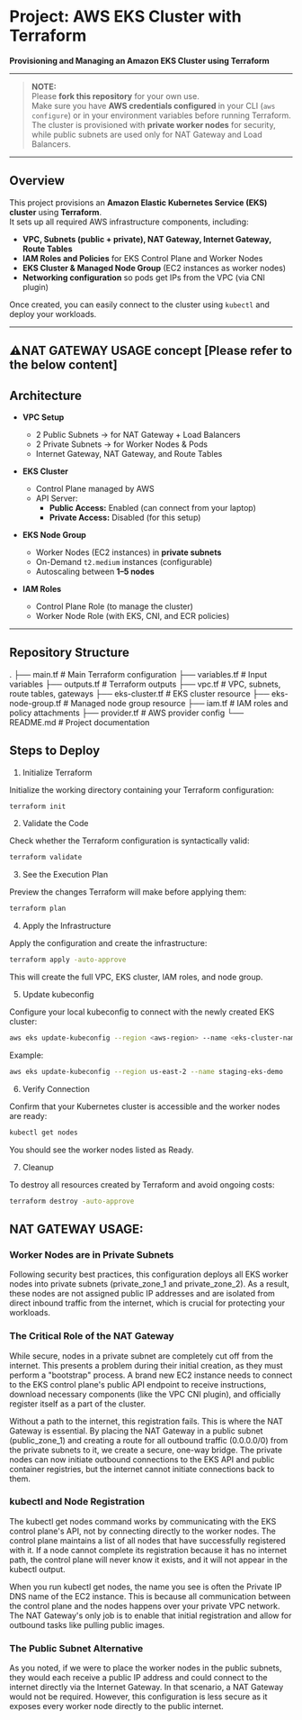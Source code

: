 # Project: AWS EKS Cluster with Terraform

**Provisioning and Managing an Amazon EKS Cluster using Terraform**

---

> **NOTE:**  
> Please **fork this repository** for your own use.  
> Make sure you have **AWS credentials configured** in your CLI (`aws configure`) or in your environment variables before running Terraform.  
> The cluster is provisioned with **private worker nodes** for security, while public subnets are used only for NAT Gateway and Load Balancers.

---

## Overview

This project provisions an **Amazon Elastic Kubernetes Service (EKS) cluster** using **Terraform**.  
It sets up all required AWS infrastructure components, including:

- **VPC, Subnets (public + private), NAT Gateway, Internet Gateway, Route Tables**
- **IAM Roles and Policies** for EKS Control Plane and Worker Nodes
- **EKS Cluster & Managed Node Group** (EC2 instances as worker nodes)
- **Networking configuration** so pods get IPs from the VPC (via CNI plugin)

Once created, you can easily connect to the cluster using `kubectl` and deploy your workloads.

---

## ⚠️NAT GATEWAY USAGE concept [Please refer to the below content]
## Architecture

- **VPC Setup**

  - 2 Public Subnets → for NAT Gateway + Load Balancers
  - 2 Private Subnets → for Worker Nodes & Pods
  - Internet Gateway, NAT Gateway, and Route Tables

- **EKS Cluster**

  - Control Plane managed by AWS
  - API Server:
    - **Public Access:** Enabled (can connect from your laptop)
    - **Private Access:** Disabled (for this setup)

- **EKS Node Group**

  - Worker Nodes (EC2 instances) in **private subnets**
  - On-Demand `t2.medium` instances (configurable)
  - Autoscaling between **1–5 nodes**

- **IAM Roles**
  - Control Plane Role (to manage the cluster)
  - Worker Node Role (with EKS, CNI, and ECR policies)

---

## Repository Structure

.
├── main.tf # Main Terraform configuration
├── variables.tf # Input variables
├── outputs.tf # Terraform outputs
├── vpc.tf # VPC, subnets, route tables, gateways
├── eks-cluster.tf # EKS cluster resource
├── eks-node-group.tf # Managed node group resource
├── iam.tf # IAM roles and policy attachments
├── provider.tf # AWS provider config
└── README.md # Project documentation

## Steps to Deploy

1. Initialize Terraform

Initialize the working directory containing your Terraform configuration:

```bash
terraform init
```

2. Validate the Code

Check whether the Terraform configuration is syntactically valid:

```bash
terraform validate
```

3. See the Execution Plan

Preview the changes Terraform will make before applying them:

```bash
terraform plan
```

4. Apply the Infrastructure

Apply the configuration and create the infrastructure:

```bash
terraform apply -auto-approve
```

This will create the full VPC, EKS cluster, IAM roles, and node group.

5. Update kubeconfig

Configure your local kubeconfig to connect with the newly created EKS cluster:

```bash
aws eks update-kubeconfig --region <aws-region> --name <eks-cluster-name>
```

Example:

```bash
aws eks update-kubeconfig --region us-east-2 --name staging-eks-demo
```

6. Verify Connection

Confirm that your Kubernetes cluster is accessible and the worker nodes are ready:

```bash
kubectl get nodes
```

You should see the worker nodes listed as Ready.

7. Cleanup

To destroy all resources created by Terraform and avoid ongoing costs:

```bash
terraform destroy -auto-approve
```

## NAT GATEWAY USAGE:

### Worker Nodes are in Private Subnets
Following security best practices, this configuration deploys all EKS worker nodes into private subnets (private_zone_1 and private_zone_2). As a result, these nodes are not assigned public IP addresses and are isolated from direct inbound traffic from the internet, which is crucial for protecting your workloads.

### The Critical Role of the NAT Gateway
While secure, nodes in a private subnet are completely cut off from the internet. This presents a problem during their initial creation, as they must perform a "bootstrap" process. A brand new EC2 instance needs to connect to the EKS control plane's public API endpoint to receive instructions, download necessary components (like the VPC CNI plugin), and officially register itself as a part of the cluster.

Without a path to the internet, this registration fails. This is where the NAT Gateway is essential. By placing the NAT Gateway in a public subnet (public_zone_1) and creating a route for all outbound traffic (0.0.0.0/0) from the private subnets to it, we create a secure, one-way bridge. The private nodes can now initiate outbound connections to the EKS API and public container registries, but the internet cannot initiate connections back to them.

### kubectl and Node Registration
The kubectl get nodes command works by communicating with the EKS control plane's API, not by connecting directly to the worker nodes. The control plane maintains a list of all nodes that have successfully registered with it. If a node cannot complete its registration because it has no internet path, the control plane will never know it exists, and it will not appear in the kubectl output.

When you run kubectl get nodes, the name you see is often the Private IP DNS name of the EC2 instance. This is because all communication between the control plane and the nodes happens over your private VPC network. The NAT Gateway's only job is to enable that initial registration and allow for outbound tasks like pulling public images.

### The Public Subnet Alternative
As you noted, if we were to place the worker nodes in the public subnets, they would each receive a public IP address and could connect to the internet directly via the Internet Gateway. In that scenario, a NAT Gateway would not be required. However, this configuration is less secure as it exposes every worker node directly to the public internet.
